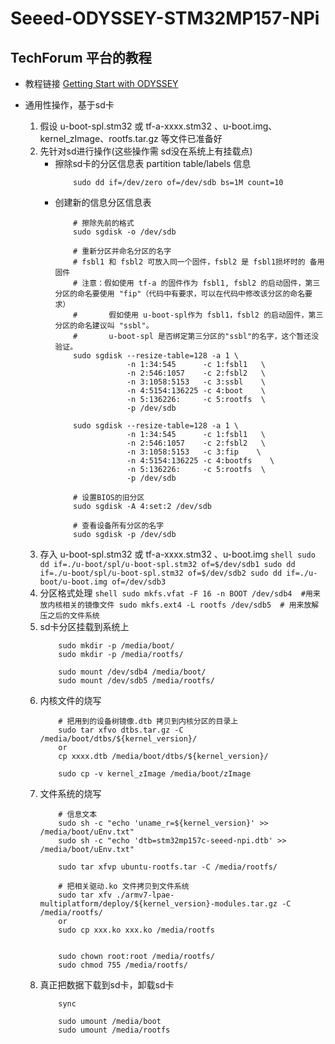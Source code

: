 # Seeed-ODYSSEY-STM32MP157-NPi

## TechForum 平台的教程
* 教程链接
    [Getting Start with ODYSSEY](https://forum.digikey.com/t/debian-getting-started-with-the-odyssey-stm32mp157c/12838#ODYSSEY-STM32MP157C-Availability)

* 通用性操作，基于sd卡
    1. 假设 u-boot-spl.stm32 或 tf-a-xxxx.stm32 、u-boot.img、kernel_zImage、rootfs.tar.gz 等文件已准备好
    2. 先针对sd进行操作(这些操作需 sd没在系统上有挂载点)
        + 擦除sd卡的分区信息表 partition table/labels 信息
            ```shell
                sudo dd if=/dev/zero of=/dev/sdb bs=1M count=10
            ```
        + 创建新的信息分区信息表
            ```shell
                # 擦除先前的格式
                sudo sgdisk -o /dev/sdb

                # 重新分区并命名分区的名字
                # fsbl1 和 fsbl2 可放入同一个固件，fsbl2 是 fsbl1损坏时的 备用固件
                # 注意：假如使用 tf-a 的固件作为 fsbl1, fsbl2 的启动固件，第三分区的命名要使用 "fip"（代码中有要求，可以在代码中修改该分区的命名要求）
                #       假如使用 u-boot-spl作为 fsbl1，fsbl2 的启动固件，第三分区的命名建议叫 "ssbl"。
                #       u-boot-spl 是否绑定第三分区的"ssbl"的名字，这个暂还没验证。
                sudo sgdisk --resize-table=128 -a 1 \
                            -n 1:34:545      -c 1:fsbl1   \
                            -n 2:546:1057    -c 2:fsbl2   \
                            -n 3:1058:5153   -c 3:ssbl    \
                            -n 4:5154:136225 -c 4:boot    \
                            -n 5:136226:     -c 5:rootfs  \
                            -p /dev/sdb

                sudo sgdisk --resize-table=128 -a 1 \
                            -n 1:34:545      -c 1:fsbl1   \
                            -n 2:546:1057    -c 2:fsbl2   \
                            -n 3:1058:5153   -c 3:fip    \
                            -n 4:5154:136225 -c 4:bootfs    \
                            -n 5:136226:     -c 5:rootfs  \
                            -p /dev/sdb

                # 设置BIOS的旧分区
                sudo sgdisk -A 4:set:2 /dev/sdb

                # 查看设备所有分区的名字
                sudo sgdisk -p /dev/sdb
            ```
    3. 存入 u-boot-spl.stm32 或 tf-a-xxxx.stm32 、u-boot.img
            ```shell
                sudo dd if=./u-boot/spl/u-boot-spl.stm32 of=$/dev/sdb1
                sudo dd if=./u-boot/spl/u-boot-spl.stm32 of=$/dev/sdb2
                sudo dd if=./u-boot/u-boot.img of=/dev/sdb3
            ```
    4. 分区格式处理
            ```shell
                sudo mkfs.vfat -F 16 -n BOOT /dev/sdb4  #用来放内核相关的镜像文件
                sudo mkfs.ext4 -L rootfs /dev/sdb5  # 用来放解压之后的文件系统
            ```
    5. sd卡分区挂载到系统上
        ```
            sudo mkdir -p /media/boot/
            sudo mkdir -p /media/rootfs/
            
            sudo mount /dev/sdb4 /media/boot/
            sudo mount /dev/sdb5 /media/rootfs/
        ```
    6. 内核文件的烧写
        ```shell
            # 把用到的设备树镜像.dtb 拷贝到内核分区的目录上
            sudo tar xfvo dtbs.tar.gz -C /media/boot/dtbs/${kernel_version}/
            or
            cp xxxx.dtb /media/boot/dtbs/${kernel_version}/

            sudo cp -v kernel_zImage /media/boot/zImage
        ```
    7. 文件系统的烧写
        ```shell
            # 信息文本
            sudo sh -c "echo 'uname_r=${kernel_version}' >> /media/boot/uEnv.txt"
            sudo sh -c "echo 'dtb=stm32mp157c-seeed-npi.dtb' >> /media/boot/uEnv.txt"

            sudo tar xfvp ubuntu-rootfs.tar -C /media/rootfs/

            # 把相关驱动.ko 文件拷贝到文件系统
            sudo tar xfv ./armv7-lpae-multiplatform/deploy/${kernel_version}-modules.tar.gz -C /media/rootfs/
            or
            sudo cp xxx.ko xxx.ko /media/rootfs


            sudo chown root:root /media/rootfs/
            sudo chmod 755 /media/rootfs/
        ```
    8. 真正把数据下载到sd卡，卸载sd卡
        ```
            sync

            sudo umount /media/boot
            sudo umount /media/rootfs
        ```

